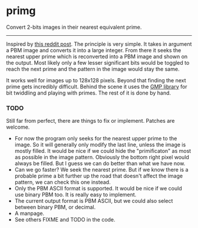 # primg
Convert 2-bits images in their nearest equivalent prime.

---

Inspired by [this reddit post](https://www.reddit.com/r/math/comments/7qpfls/does_there_exist_a_prime_number_whose).
The principle is very simple. It takes in argument a PBM image and converts it
into a large integer. From there it seeks the nearest upper prime which is
reconverted into a PBM image and shown on the output. Most likely only a few
lesser significant bits would be toggled to reach the next prime and the
pattern in the image would stay the same.

It works well for images up to 128x128 pixels. Beyond that finding the next
prime gets incredibly difficult. Behind the scene it uses the [GMP library](https://gmplib.org)
for bit twiddling and playing with primes. The rest of it is done by hand.

### TODO

Still far from perfect, there are things to fix or implement.
Patches are welcome.

  * For now the program only seeks for the nearest upper prime to the image.
    So it will generally only modify the last line, unless the image is mostly
    filled. It would be nice if we could hide the "primificaton" as most as
    possible in the image pattern. Obviously the bottom right pixel would always
    be filled. But I guess we can do better than what we have now.
  * Can we go faster? We seek the nearest prime. But if we know there is a
    probable prime a bit further up the road that doesn't affect the image pattern,
    we can check this one instead.
  * Only the PBM ASCII format is supported. It would be nice if we
    could use binary PBM too. It is really easy to implement.
  * The current output format is PBM ASCII, but we could also select between
    binary PBM, or decimal.
  * A manpage.
  * See others FIXME and TODO in the code.
